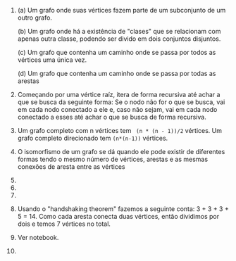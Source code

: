 1.  (a) Um grafo onde suas vértices fazem parte de um subconjunto de um outro grafo.

    (b) Um grafo onde há a existência de "clases" que se relacionam com apenas outra classe, podendo ser divido em dois conjuntos disjuntos.

    (c) Um grafo que contenha um caminho onde se passa por todos as vértices uma única vez.

    (d) Um grafo que contenha um caminho onde se passa por todas as arestas

2.  Começando por uma vértice raíz, itera de forma recursiva até achar a que se busca da seguinte forma:
    Se o nodo não for o que se busca, vai em cada nodo conectado a ele e, caso não sejam, vai em cada nodo conectado a esses até achar o que se busca de forma recursiva.

3.  Um grafo completo com n vértices tem ` (n * (n - 1))/2` vértices. Um grafo completo direcionado tem `(n*(n-1))` vértices.

4.  O isomorfismo de um grafo se dá quando ele pode existir de diferentes formas tendo o mesmo número de vértices, arestas e as mesmas conexões de aresta entre as vértices

5.

6.

7.

8.  Usando o "handshaking theorem" fazemos a seguinte conta: 3 + 3 + 3 + 5 = 14. Como cada aresta conecta duas vértices, então dividimos por dois e temos 7 vértices no total.

9.  Ver notebook.

10.
